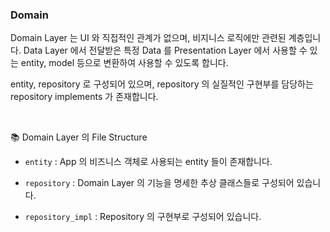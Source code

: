 ### Domain

Domain Layer 는 UI 와 직접적인 관계가 없으며, 비지니스 로직에만 관련된 계층입니다. Data Layer 에서 전달받은 특정 Data 를 Presentation Layer 에서 사용할 수 있는 entity, model 등으로 변환하여 사용할 수 있도록 합니다.

entity, repository 로 구성되어 있으며, repository 의 실질적인 구현부를 담당하는 repository implements 가 존재합니다.

<br>

📚 Domain Layer 의 File Structure

- `entity` : App 의 비즈니스 객체로 사용되는 entity 들이 존재합니다.
  
- `repository` : Domain Layer 의 기능을 명세한 추상 클래스들로 구성되어 있습니다.

- `repository_impl` : Repository 의 구현부로 구성되어 있습니다.